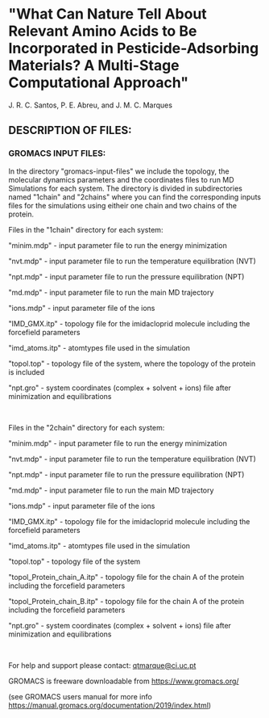 # "What Can Nature Tell About Relevant Amino Acids to Be Incorporated in Pesticide-Adsorbing Materials? A Multi-Stage Computational Approach"

J. R. C. Santos, P. E. Abreu, and J. M. C. Marques



## DESCRIPTION OF FILES:


### GROMACS INPUT FILES:

In the directory "gromacs-input-files" we include the topology, the molecular dynamics parameters and the coordinates files to run MD Simulations for each system.
The directory is divided in subdirectories named "1chain" and "2chains" where you can find the corresponding inputs files for the simulations using eitheir one chain and two chains of the protein.

Files in the "1chain" directory for each system:

"minim.mdp"     - input parameter file to run the energy minimization

"nvt.mdp"       - input parameter file to run the temperature equilibration (NVT)

"npt.mdp"       - input parameter file to run the pressure equilibration (NPT)

"md.mdp"        - input parameter file to run the main MD trajectory

"ions.mdp"      - input parameter file of the ions

"IMD_GMX.itp"   - topology file for the imidacloprid molecule including the forcefield parameters 

"imd_atoms.itp" - atomtypes file used in the simulation

"topol.top"     - topology file of the system, where the topology of the protein is included

"npt.gro"       - system coordinates (complex + solvent + ions) file after minimization and equilibrations


<br>

Files in the "2chain" directory for each system:

"minim.mdp"     - input parameter file to run the energy minimization

"nvt.mdp"       - input parameter file to run the temperature equilibration (NVT)

"npt.mdp"       - input parameter file to run the pressure equilibration (NPT)

"md.mdp"        - input parameter file to run the main MD trajectory

"ions.mdp"      - input parameter file of the ions

"IMD_GMX.itp"   - topology file for the imidacloprid molecule including the forcefield parameters 

"imd_atoms.itp" - atomtypes file used in the simulation

"topol.top"     - topology file of the system

"topol_Protein_chain_A.itp" - topology file for the chain A of the protein including the forcefield parameters

"topol_Protein_chain_B.itp" - topology file for the chain A of the protein including the forcefield parameters

"npt.gro"       - system coordinates (complex + solvent + ions) file after minimization and equilibrations



<br>

For help and support please contact: qtmarque@ci.uc.pt

GROMACS is freeware downloadable from https://www.gromacs.org/

(see GROMACS users manual for more info https://manual.gromacs.org/documentation/2019/index.html)
